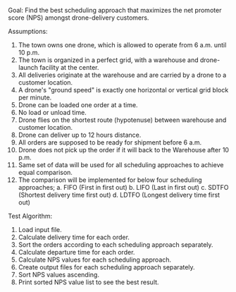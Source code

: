 Goal: Find the best scheduling approach that maximizes the net promoter score (NPS) amongst drone-delivery customers.

Assumptions: 
1. The town owns one drone, which is allowed to operate from 6 a.m. until 10 p.m. 
2. The town is organized in a perfect grid, with a warehouse and drone-launch facility at the center. 
3. All deliveries originate at the warehouse and are carried by a drone to a customer location.
4. A drone's "ground speed" is exactly one horizontal or vertical grid block per minute.
5. Drone can be loaded one order at a time.
6. No load or unload time.
7. Drone flies on the shortest route (hypotenuse) between warehouse and customer location.
8. Drone can deliver up to 12 hours distance.
9. All orders are supposed to be ready for shipment before 6 a.m.
11. Drone does not pick up the order if it will back to the Warehouse after 10 p.m.
12. Same set of data will be used for all scheduling approaches to achieve equal comparison. 
13. The comparison will be implemented for below four scheduling approaches; 
	a. FIFO (First in first out) 
	b. LIFO (Last in first out)
	c. SDTFO (Shortest delivery time first out) 
	d. LDTFO (Longest delivery time first out)

Test Algorithm:
1. Load input file.
2. Calculate delivery time for each order.
3. Sort the orders according to each scheduling approach separately.
4. Calculate departure time for each order.
5. Calculate NPS values for each scheduling approach.
6. Create output files for each scheduling approach separately.
7. Sort NPS values ascending.
8. Print sorted NPS value list to see the best result.

